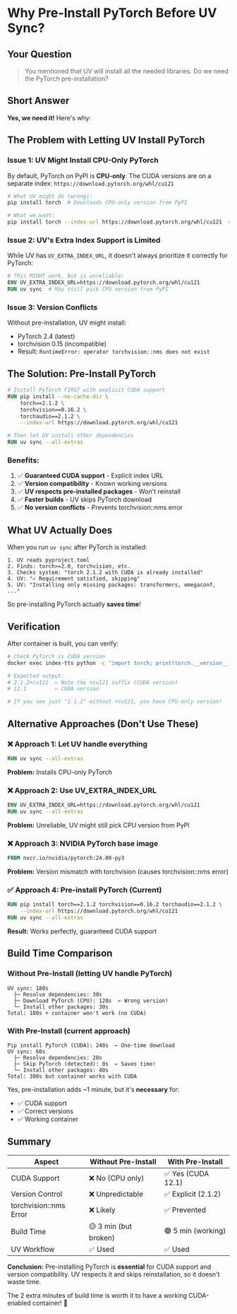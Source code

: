 # Why Pre-Install PyTorch Before UV Sync?

## Your Question

> You mentioned that UV will install all the needed libraries. Do we need the PyTorch pre-installation?

## Short Answer

**Yes, we need it!** Here's why:

## The Problem with Letting UV Install PyTorch

### Issue 1: UV Might Install CPU-Only PyTorch

By default, PyTorch on PyPI is **CPU-only**. The CUDA versions are on a separate index:
`https://download.pytorch.org/whl/cu121`

```bash
# What UV might do (wrong):
pip install torch  # Downloads CPU-only version from PyPI

# What we want:
pip install torch --index-url https://download.pytorch.org/whl/cu121  # CUDA version
```

### Issue 2: UV's Extra Index Support is Limited

While UV has `UV_EXTRA_INDEX_URL`, it doesn't always prioritize it correctly for PyTorch:

```dockerfile
# This MIGHT work, but is unreliable:
ENV UV_EXTRA_INDEX_URL=https://download.pytorch.org/whl/cu121
RUN uv sync  # May still pick CPU version from PyPI
```

### Issue 3: Version Conflicts

Without pre-installation, UV might install:

- PyTorch 2.4 (latest)
- torchvision 0.15 (incompatible)
- Result: `RuntimeError: operator torchvision::nms does not exist`

## The Solution: Pre-Install PyTorch

```dockerfile
# Install PyTorch FIRST with explicit CUDA support
RUN pip install --no-cache-dir \
    torch==2.1.2 \
    torchvision==0.16.2 \
    torchaudio==2.1.2 \
    --index-url https://download.pytorch.org/whl/cu121

# Then let UV install other dependencies
RUN uv sync --all-extras
```

### Benefits:

1. ✅ **Guaranteed CUDA support** - Explicit index URL
2. ✅ **Version compatibility** - Known working versions
3. ✅ **UV respects pre-installed packages** - Won't reinstall
4. ✅ **Faster builds** - UV skips PyTorch download
5. ✅ **No version conflicts** - Prevents torchvision::nms error

## What UV Actually Does

When you run `uv sync` after PyTorch is installed:

```
1. UV reads pyproject.toml
2. Finds: torch>=2.0, torchvision, etc.
3. Checks system: "torch 2.1.2 with CUDA is already installed"
4. UV: "✓ Requirement satisfied, skipping"
5. UV: "Installing only missing packages: transformers, omegaconf, ..."
```

So pre-installing PyTorch actually **saves time**!

## Verification

After container is built, you can verify:

```bash
# Check PyTorch is CUDA version
docker exec index-tts python -c "import torch; print(torch.__version__); print(torch.version.cuda)"

# Expected output:
# 2.1.2+cu121  ← Note the +cu121 suffix (CUDA version)
# 12.1         ← CUDA version

# If you see just "2.1.2" without +cu121, you have CPU-only version!
```

## Alternative Approaches (Don't Use These)

### ❌ Approach 1: Let UV handle everything

```dockerfile
RUN uv sync --all-extras
```

**Problem:** Installs CPU-only PyTorch

### ❌ Approach 2: Use UV_EXTRA_INDEX_URL

```dockerfile
ENV UV_EXTRA_INDEX_URL=https://download.pytorch.org/whl/cu121
RUN uv sync --all-extras
```

**Problem:** Unreliable, UV might still pick CPU version from PyPI

### ❌ Approach 3: NVIDIA PyTorch base image

```dockerfile
FROM nvcr.io/nvidia/pytorch:24.09-py3
```

**Problem:** Version mismatch with torchvision (causes torchvision::nms error)

### ✅ Approach 4: Pre-install PyTorch (Current)

```dockerfile
RUN pip install torch==2.1.2 torchvision==0.16.2 torchaudio==2.1.2 \
    --index-url https://download.pytorch.org/whl/cu121
RUN uv sync --all-extras
```

**Result:** Works perfectly, guaranteed CUDA support

## Build Time Comparison

### Without Pre-Install (letting UV handle PyTorch)

```
UV sync: 180s
  ├─ Resolve dependencies: 30s
  ├─ Download PyTorch (CPU): 120s  ← Wrong version!
  └─ Install other packages: 30s
Total: 180s + container won't work (no CUDA)
```

### With Pre-Install (current approach)

```
Pip install PyTorch (CUDA): 240s  ← One-time download
UV sync: 60s
  ├─ Resolve dependencies: 20s
  ├─ Skip PyTorch (detected): 0s  ← Saves time!
  └─ Install other packages: 40s
Total: 300s but container works with CUDA
```

Yes, pre-installation adds ~1 minute, but it's **necessary** for:

- ✅ CUDA support
- ✅ Correct versions
- ✅ Working container

## Summary

| Aspect                 | Without Pre-Install   | With Pre-Install   |
|------------------------|-----------------------|--------------------|
| CUDA Support           | ❌ No (CPU only)       | ✅ Yes (CUDA 12.1)  |
| Version Control        | ❌ Unpredictable       | ✅ Explicit (2.1.2) |
| torchvision::nms Error | ❌ Likely              | ✅ Prevented        |
| Build Time             | 🟡 3 min (but broken) | 🟢 5 min (working) |
| UV Workflow            | ✅ Used                | ✅ Used             |

**Conclusion:** Pre-installing PyTorch is **essential** for CUDA support and version compatibility. UV respects it and
skips reinstallation, so it doesn't waste time.

The 2 extra minutes of build time is worth it to have a working CUDA-enabled container! 🚀

